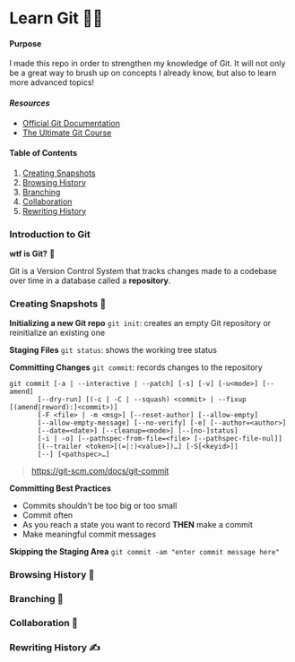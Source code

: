 # Learn Git 🧙‍♂️

#### Purpose

I made this repo in order to strengthen my knowledge of Git. It will not only be a great way to brush up on concepts I already know, but also to learn more advanced topics!

#### _Resources_

- [Official Git Documentation](https://git-scm.com/)
- [The Ultimate Git Course](https://codewithmosh.com/p/the-ultimate-git-course)

#### Table of Contents

1. [Creating Snapshots](#creating-snapshots)
2. [Browsing History](#browsing_history)
3. [Branching](#branching)
4. [Collaboration](#collaboration)
5. [Rewriting History](#rewriting_history)

### Introduction to Git

**wtf is Git?** 🤔

Git is a Version Control System that tracks changes made to a codebase over time in a database called a **repository**.

### <a id="creating_snapshots">Creating Snapshots 📸</a>

**Initializing a new Git repo**
`git init`: creates an empty Git repository or reinitialize an existing one

**Staging Files**
`git status`: shows the working tree status
 
**Committing Changes**
`git commit`: records changes to the repository

```
git commit [-a | --interactive | --patch] [-s] [-v] [-u<mode>] [--amend]
	   [--dry-run] [(-c | -C | --squash) <commit> | --fixup
[(amend|reword):]<commit>)]
	   [-F <file> | -m <msg>] [--reset-author] [--allow-empty]
	   [--allow-empty-message] [--no-verify] [-e] [--author=<author>]
	   [--date=<date>] [--cleanup=<mode>] [--[no-]status]
	   [-i | -o] [--pathspec-from-file=<file> [--pathspec-file-nul]]
	   [(--trailer <token>[(=|:)<value>])…​] [-S[<keyid>]]
	   [--] [<pathspec>…​]
```
> https://git-scm.com/docs/git-commit

**Committing Best Practices**
- Commits shouldn't be too big or too small
- Commit often
- As you reach a state you want to record **THEN** make a commit
- Make meaningful commit messages

**Skipping the Staging Area**
`git commit -am "enter commit message here"`


### <a id="browsing_history">Browsing History 📖</a>

### <a id="branching">Branching 🌳</a>

### <a id="collaboration">Collaboration 👥</a>

### <a id="rewriting_history">Rewriting History ✍️</a>
